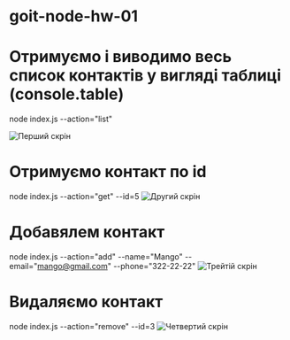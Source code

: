 # goit-node-hw-01

# Отримуємо і виводимо весь список контактів у вигляді таблиці (console.table)

node index.js --action="list"

<img src="https://monosnap.com/file/JW95r39Xl7AfnUrzixbz5zJrmhl9PR" alt=" Перший скрін">

# Отримуємо контакт по id

node index.js --action="get" --id=5
<img src="https://monosnap.com/file/OPXNOIfhRjNfCZFLfm3crTV2QusRVX" alt="Другий скрін">

# Добавялем контакт

node index.js --action="add" --name="Mango" --email="mango@gmail.com" --phone="322-22-22"
<img src="https://monosnap.com/file/U2eE3d0qd333mo8wusqwgi8Mo4jTvj" alt="Трейтій скрін">

# Видаляємо контакт

node index.js --action="remove" --id=3
<img src="https://monosnap.com/file/27rY8NKOHY9trKOFJ0hDl1JBdRY3Bc" alt="Четвертий скрін">
